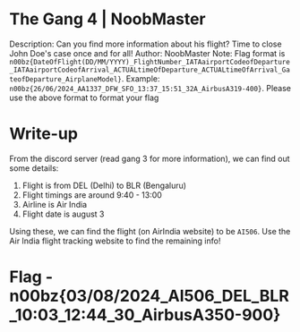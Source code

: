 # The Gang 4 | NoobMaster

Description: Can you find more information about his flight? Time to close John Doe's case once and for all! Author: NoobMaster Note: Flag format is `n00bz{DateOfFlight(DD/MM/YYYY)_FlightNumber_IATAairportCodeofDeparture_IATAairportCodeofArrival_ACTUALtimeOfDeparture_ACTUALtimeOfArrival_GateofDeparture_AirplaneModel}`. Example: `n00bz{26/06/2024_AA1337_DFW_SFO_13:37_15:51_32A_AirbusA319-400}`. Please use the above format to format your flag

# Write-up

From the discord server (read gang 3 for more information), we can find out some details:

1) Flight is from DEL (Delhi) to BLR (Bengaluru)
2) Flight timings are around 9:40 - 13:00
3) Airline is Air India
4) Flight date is august 3

Using these, we can find the flight (on AirIndia website) to be `AI506`. Use the Air India flight tracking website to find the remaining info!

# Flag - n00bz{03/08/2024_AI506_DEL_BLR_10:03_12:44_30_AirbusA350-900}